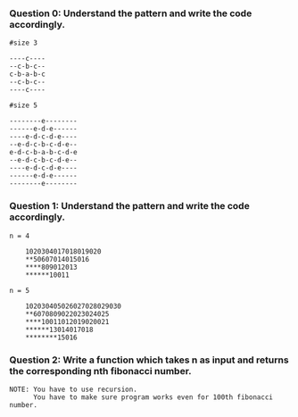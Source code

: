 ### Question 0: Understand the pattern and write the code accordingly.
    
    #size 3

    ----c----
    --c-b-c--
    c-b-a-b-c
    --c-b-c--
    ----c----

    #size 5

    --------e--------
    ------e-d-e------
    ----e-d-c-d-e----
    --e-d-c-b-c-d-e--
    e-d-c-b-a-b-c-d-e
    --e-d-c-b-c-d-e--
    ----e-d-c-d-e----
    ------e-d-e------
    --------e--------

### Question 1: Understand the pattern and write the code accordingly.

    n = 4

        1020304017018019020
        **50607014015016
        ****809012013
        ******10011
    
    n = 5

        102030405026027028029030
        **6070809022023024025
        ****10011012019020021
        ******13014017018
        ********15016


### Question 2: Write a function which takes n as input and returns the corresponding nth fibonacci number.

    NOTE: You have to use recursion.
          You have to make sure program works even for 100th fibonacci number.




